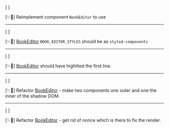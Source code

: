 [ ]

[✨👲] Reimplement component `BookEditor` to use

---

[ ]

[✨👲] [BookEditor](/src/book-components/BookEditor/BookEditor.tsx) `BOOK_EDITOR_STYLES` should be as `styled-components`

---

[ ]

[✨👲] [BookEditor](/src/book-components/BookEditor/BookEditor.tsx) should have highlited the first line.

---

[ ]

[✨👲] Refactor [BookEditor](/src/book-components/BookEditor/BookEditor.tsx) - make two components one outer and one the inner of the shadow DOM.

---

[ ]

[✨👲] Refactor [BookEditor](/src/book-components/BookEditor/BookEditor.tsx) - get rid of nonce which is there to fix the render.
